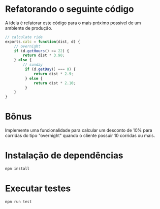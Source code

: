 # Refatorando o seguinte código
A ideia é refatorar este código para o mais próximo possível de um ambiente de produção.

```javascript
// calculate ride
exports.calc = function(dist, d) {
    // overnight
    if (d.getHours() >= 22) {
        return dist * 3.90;
    } else {
        // sunday
         if (d.getDay() === 0) {
             return dist * 2.9;
         } else {
             return dist * 2.10;
         }
    }
}
```

# Bônus

Implemente uma funcionalidade para calcular um desconto de 10% para corridas do tipo "overnight" quando o cliente possuir 10 corridas ou mais.

# Instalação de dependências 

```bash 
npm install
```

# Executar testes

```bash 
npm run test
```
